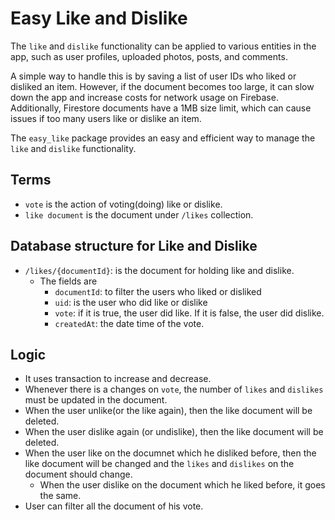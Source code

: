# Easy Like and Dislike


The `like` and `dislike` functionality can be applied to various entities in the app, such as user profiles, uploaded photos, posts, and comments.

A simple way to handle this is by saving a list of user IDs who liked or disliked an item. However, if the document becomes too large, it can slow down the app and increase costs for network usage on Firebase. Additionally, Firestore documents have a 1MB size limit, which can cause issues if too many users like or dislike an item.

The `easy_like` package provides an easy and efficient way to manage the `like` and `dislike` functionality.



## Terms

- `vote` is the action of voting(doing) like or dislike.
- `like document` is the document under `/likes` collection.

## Database structure for Like and Dislike

- `/likes/{documentId}`: is the document for holding like and dislike.
    - The fields are
      - `documentId`: to filter the users who liked or disliked
      - `uid`: is the user who did like or dislike
      - `vote`: if it is true, the user did like. If it is false, the user did dislike.
      - `createdAt`: the date time of the vote.



## Logic

- It uses transaction to increase and decrease.
- Whenever there is a changes on `vote`, the number of `likes` and `dislikes` must be updated in the document.
- When the user unlike(or the like again), then the like document will be deleted.
- When the user dislike again (or undislike), then the like document will be deleted.
- When the user like on the documnet which he disliked before, then the like document will be changed and the `likes` and `dislikes` on the document should change.
  - When the user dislike on the document which he liked before, it goes the same.
- User can filter all the document of his vote.


